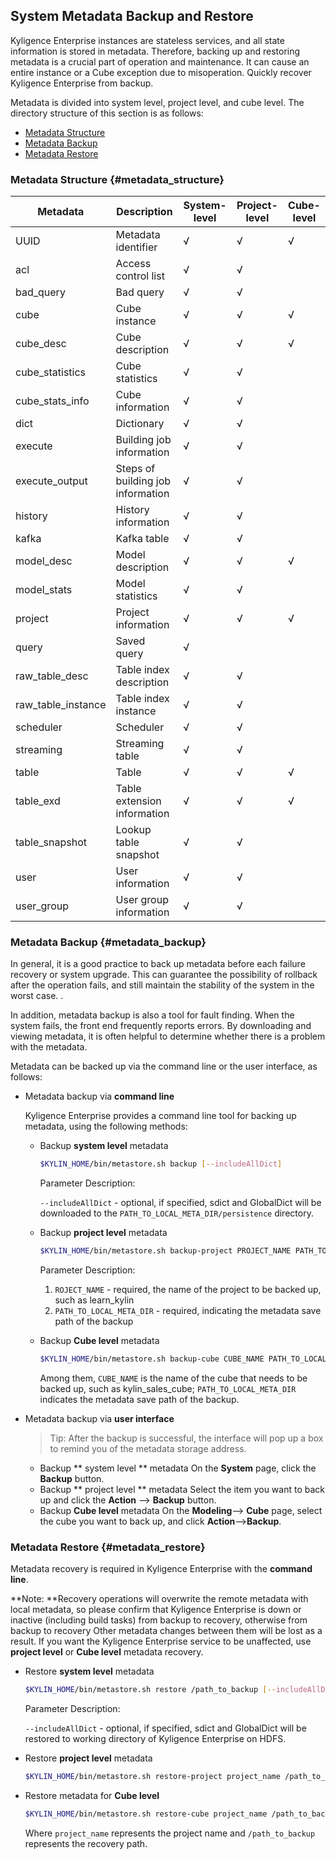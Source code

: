 ## System Metadata Backup and Restore

Kyligence Enterprise instances are stateless services, and all state information is stored in metadata. Therefore, backing up and restoring metadata is a crucial part of operation and maintenance. It can cause an entire instance or a Cube exception due to misoperation. Quickly recover Kyligence Enterprise from backup.

Metadata is divided into system level, project level, and cube level. The directory structure of this section is as follows:

- [Metadata Structure](#metadata_structure)
- [Metadata Backup](#metadata_backup)
- [Metadata Restore](#metadata_restore)


### Metadata Structure      {#metadata_structure}

| Metadata             | Description                                               | System-level | Project-level | Cube-level |
| ------------------ | -------------------------------------------------- | -------- | -------- | --------- |
| UUID               | Metadata identifier                      | √        | √        | √         |
| acl                | Access control list    | √        | √        |           |
| bad_query          | Bad query                                | √        | √        |           |
| cube               | Cube instance                               | √        | √        | √         |
| cube_desc          | Cube description                             | √        | √        | √         |
| cube_statistics    | Cube statistics                            | √        | √        |           |
| cube_stats_info    | Cube information                    | √        | √        |           |
| dict               | Dictionary                    | √        | √        |           |
| execute            | Building job information | √        | √        |           |
| execute_output     | Steps of building job information | √        | √        |           |
| history            | History information | √        | √        |           |
| kafka              | Kafka table                      | √        | √        |           |
| model_desc         | Model description                         | √        | √        | √         |
| model_stats        | Model statistics                           | √        | √        |           |
| project            | Project information | √        | √        | √         |
| query              | Saved query                                  | √        |          |           |
| raw_table_desc     | Table index description                    | √        | √        |           |
| raw_table_instance | Table index instance                        | √        | √        |           |
| scheduler          | Scheduler                                    | √        | √        |           |
| streaming          | Streaming table                          | √        | √        |           |
| table              | Table                                       | √        | √        | √         |
| table_exd          | Table extension information | √        | √        | √         |
| table_snapshot     | Lookup table snapshot                  | √        | √        |           |
| user               | User information                     | √        | √        |           |
| user_group         | User group information                 | √        | √        |           |




### Metadata Backup     {#metadata_backup}

In general, it is a good practice to back up metadata before each failure recovery or system upgrade. This can guarantee the possibility of rollback after the operation fails, and still maintain the stability of the system in the worst case. .

In addition, metadata backup is also a tool for fault finding. When the system fails, the front end frequently reports errors. By downloading and viewing metadata, it is often helpful to determine whether there is a problem with the metadata.

Metadata can be backed up via the command line or the user interface, as follows:

- Metadata backup via **command line**

  Kyligence Enterprise provides a command line tool for backing up metadata, using the following methods:

  - Backup **system level** metadata

     ```sh
     $KYLIN_HOME/bin/metastore.sh backup [--includeAllDict]
     ```
     
     Parameter Description:
     
     `--includeAllDict` - optional, if specified, sdict and GlobalDict will be downloaded to the `PATH_TO_LOCAL_META_DIR/persistence` directory.

  - Backup **project level** metadata

     ```sh
     $KYLIN_HOME/bin/metastore.sh backup-project PROJECT_NAME PATH_TO_LOCAL_META_DIR
     ```

     Parameter Description:

     1. `ROJECT_NAME` - required, the name of the project to be backed up, such as learn_kylin
     2. `PATH_TO_LOCAL_META_DIR` - required, indicating the metadata save path of the backup

  - Backup **Cube level** metadata

     ```sh
     $KYLIN_HOME/bin/metastore.sh backup-cube CUBE_NAME PATH_TO_LOCAL_META_DIR
     ```

     Among them, `CUBE_NAME` is the name of the cube that needs to be backed up, such as kylin_sales_cube; `PATH_TO_LOCAL_META_DIR` indicates the metadata save path of the backup.

- Metadata backup via **user interface**

  > Tip: After the backup is successful, the interface will pop up a box to remind you of the metadata storage address.

  - Backup ** system level ** metadata
     On the **System** page, click the **Backup** button.
  - Backup ** project level ** metadata
     Select the item you want to back up and click the **Action** --> **Backup** button.
  - Backup **Cube level** metadata
     On the **Modeling**--> **Cube** page, select the cube you want to back up, and click **Action**-->**Backup**.


### Metadata Restore    {#metadata_restore}

Metadata recovery is required in Kyligence Enterprise with the **command line**.

**Note: **Recovery operations will overwrite the remote metadata with local metadata, so please confirm that Kyligence Enterprise is down or inactive (including build tasks) from backup to recovery, otherwise from backup to recovery Other metadata changes between them will be lost as a result. If you want the Kyligence Enterprise service to be unaffected, use **project level** or **Cube level** metadata recovery.

- Restore **system level** metadata

  ```sh
  $KYLIN_HOME/bin/metastore.sh restore /path_to_backup [--includeAllDict]
  ```
  
  Parameter Description:
       
  `--includeAllDict` - optional, if specified, sdict and GlobalDict will be restored to working directory of Kyligence Enterprise on HDFS.

- Restore **project level** metadata 

   ```sh
   $KYLIN_HOME/bin/metastore.sh restore-project project_name /path_to_backup
   ```

- Restore metadata for **Cube level**

   ```sh
   $KYLIN_HOME/bin/metastore.sh restore-cube project_name /path_to_backup
   ```

   Where `project_name` represents the project name and `/path_to_backup` represents the recovery path.